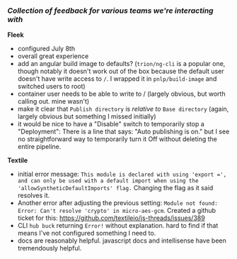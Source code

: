 ### _Collection of feedback for various teams we're interacting with_

**Fleek**

- configured July 8th
- overall great experience
- add an angular build image to defaults? (`trion/ng-cli` is a popular one, though notably it doesn't work out of the box because the default user doesn't have write access to `/`. I wrapped it in `pnlp/build-image` and switched users to root)
- container user needs to be able to write to / (largely obvious, but worth calling out. mine wasn't)
- make it clear that `Publish directory` is _relative to_ `Base directory` (again, largely obvious but something I missed initially)
- it would be nice to have a "Disable" switch to temporarily stop a "Deployment": There is a line that says: "Auto publishing is on." but I see no straightforward way to temporarily turn it Off without deleting the entire pipeline.

**Textile**

- initial error message: `This module is declared with using 'export =', and can only be used with a default import when using the 'allowSyntheticDefaultImports' flag.` Changing the flag as it said resolves it.
- Another error after adjusting the previous setting: `Module not found: Error: Can't resolve 'crypto' in micro-aes-gcm`. Created a github ticket for this: https://github.com/textileio/js-threads/issues/389
- CLI `hub buck` returning `Error!` without explanation. hard to find if that means I've not configured something I need to.
- docs are reasonably helpful. javascript docs and intellisense have been tremendously helpful.
